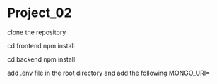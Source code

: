 # Project_02

clone the repository

cd frontend
npm install

cd backend
npm install

add .env file in the root directory and add the following
MONGO_URI=<mongo uri of your database>
